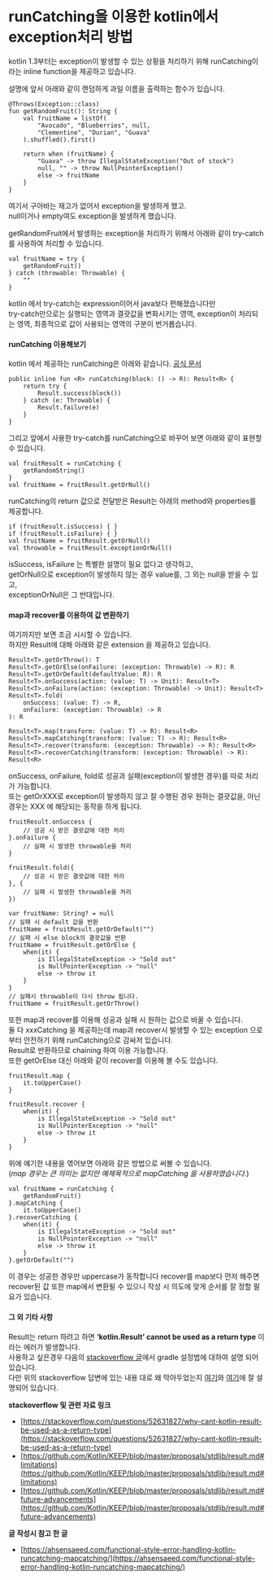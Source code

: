 # runCatching을 이용한 kotlin에서 exception처리 방법



kotlin 1.3부터는 exception이 발생할 수 있는 상황을 처리하기 위해 runCatching이라는 inline function을 제공하고 있습니다.

설명에 앞서 아래와 같이 랜덤하게 과일 이름을 출력하는 함수가 있습니다.

```
@Throws(Exception::class)
fun getRandomFruit(): String {
    val fruitName = listOf(
        "Avocado", "Blueberries", null,
        "Clementine", "Durian", "Guava"
    ).shuffled().first()

    return when (fruitName) {
        "Guava" -> throw IllegalStateException("Out of stock")
        null, "" -> throw NullPointerException()
        else -> fruitName
    }
}
```

여기서 구아바는 재고가 없어서 exception을 발생하게 했고.\
null이거나 empty여도 exception을 발생하게 했습니다.

getRandomFruit에서 발생하는 exception을 처리하기 위해서 아래와 같이 try-catch를 사용하여 처리할 수 있습니다.

```
val fruitName = try {
    getRandomFruit()
} catch (throwable: Throwable) {
    ""
}
```

kotlin 에서 try-catch는 expression이어서 java보다 편해졌습니다만\
try-catch만으로는 실행되는 영역과 결괏값을 변화시키는 영역, exception이 처리되는 영역, 최종적으로 값이 사용되는 영역의 구분이 번거롭습니다.

#### runCatching 이용해보기 <a href="#runcatching" id="runcatching"></a>

kotlin 에서 제공하는 runCatching은 아래와 같습니다. [공식 문서](https://kotlinlang.org/api/latest/jvm/stdlib/kotlin/run-catching.html)

```
public inline fun <R> runCatching(block: () -> R): Result<R> {
    return try {
        Result.success(block())
    } catch (e: Throwable) {
        Result.failure(e)
    }
}
```

그리고 앞에서 사용한 try-catch를 runCatching으로 바꾸어 보면 아래와 같이 표현할 수 있습니다.

```
val fruitResult = runCatching {
    getRandomString()
}
val fruitName = fruitResult.getOrNull()
```

runCatching의 return 값으로 전달받은 Result는 아래의 method와 properties를 제공합니다.

```
if (fruitResult.isSuccess) { }
if (fruitResult.isFailure) { }
val fruitName = fruitResult.getOrNull()
val throwable = fruitResult.exceptionOrNull()
```

isSuccess, isFailure 는 특별한 설명이 필요 없다고 생각하고,\
getOrNull으로 exception이 발생하지 않는 경우 value를, 그 외는 null을 받을 수 있고,\
exceptionOrNull은 그 반대입니다.

#### map과 recover를 이용하여 값 변환하기 <a href="#map-recover" id="map-recover"></a>

여기까지만 보면 조금 시시할 수 있습니다.\
하지만 Result에 대해 아래와 같은 extension 을 제공하고 있습니다.

```
Result<T>.getOrThrow(): T
Result<T>.getOrElse(onFailure: (exception: Throwable) -> R): R
Result<T>.getOrDefault(defaultValue: R): R
Result<T>.onSuccess(action: (value: T) -> Unit): Result<T>
Result<T>.onFailure(action: (exception: Throwable) -> Unit): Result<T>
Result<T>.fold(
    onSuccess: (value: T) -> R,
    onFailure: (exception: Throwable) -> R
): R

Result<T>.map(transform: (value: T) -> R): Result<R>
Result<T>.mapCatching(transform: (value: T) -> R): Result<R>
Result<T>.recover(transform: (exception: Throwable) -> R): Result<R>
Result<T>.recoverCatching(transform: (exception: Throwable) -> R): Result<R>
```

onSuccess, onFailure, fold로 성공과 실패(exception이 발생한 경우)를 따로 처리가 가능합니다.\
또는 getOrXXX로 exception이 발생하지 않고 잘 수행된 경우 원하는 결괏값을, 아닌 경우는 XXX 에 해당되는 동작을 하게 됩니다.

```
fruitResult.onSuccess {
    // 성공 시 받은 결괏값에 대한 처리
}.onFailure {
    // 실패 시 발생한 throwable을 처리
}

fruitResult.fold({
    // 성공 시 받은 결괏값에 대한 처리
}, {
    // 실패 시 발생한 throwable을 처리  
})

var fruitName: String? = null
// 실패 시 default 값을 반환
fruitName = fruitResult.getOrDefault("")
// 실패 시 else block의 결괏값을 반환
fruitName = fruitResult.getOrElse {
    when(it) {
        is IllegalStateException -> "Sold out"
        is NullPointerException -> "null"
        else -> throw it
    }
}
// 실패시 throwable이 다시 throw 됩니다.
fruitName = fruitResult.getOrThrow()
```

또한 map과 recover를 이용해 성공과 실패 시 원하는 값으로 바꿀 수 있습니다.\
둘 다 xxxCatching 을 제공하는데 map과 recover시 발생할 수 있는 exception 으로부터 안전하기 위해 runCatching으로 감싸저 있습니다.\
Result로 반환하므로 chaining 하여 이용 가능합니다.\
또한 getOrElse 대신 아래와 같이 recover를 이용해 볼 수도 있습니다.

```
fruitResult.map {
    it.toUpperCase()
}

fruitResult.recover {
    when(it) {
        is IllegalStateException -> "Sold out"
        is NullPointerException -> "null"
        else -> throw it
    }
}
```

위에 얘기한 내용을 엮어보면 아래와 같은 방법으로 써볼 수 있습니다.\
(_map 경우는 큰 의미는 없지만 예제목적으로 mapCatching 을 사용하였습니다._)

```
val fruitName = runCatching {
    getRandomFruit()
}.mapCatching {
    it.toUpperCase()
}.recoverCatching {
    when(it) {
        is IllegalStateException -> "Sold out"
        is NullPointerException -> "null"
        else -> throw it
    }
}.getOrDefault("")
```

이 경우는 성공한 경우만 uppercase가 동작합니다 recover를 map보다 먼저 해주면 recover된 값 또한 map에서 변환될 수 있으니 작성 시 의도에 맞게 순서를 잘 정할 필요가 있습니다.

#### 그 외 기타 사항 <a href="#undefined" id="undefined"></a>

Result는 return 하려고 하면 **‘kotlin.Result’ cannot be used as a return type** 이라는 에러가 발생합니다.\
사용하고 싶은경우 다음의 [stackoverflow 글](https://stackoverflow.com/questions/52631827/why-cant-kotlin-result-be-used-as-a-return-type)에서 gradle 설정법에 대하여 설명 되어 있습니다.\
다만 위의 stackoverflow 답변에 있는 내용 대로 왜 막아두었는지 [여기](https://github.com/Kotlin/KEEP/blob/master/proposals/stdlib/result.md#limitations)와 [여기](https://github.com/Kotlin/KEEP/blob/master/proposals/stdlib/result.md#future-advancements)에 잘 설명되어 있습니다.

**stackoverflow 및 관련 자료 링크**

* [https://stackoverflow.com/questions/52631827/why-cant-kotlin-result-be-used-as-a-return-type](https://stackoverflow.com/questions/52631827/why-cant-kotlin-result-be-used-as-a-return-type)
* [https://github.com/Kotlin/KEEP/blob/master/proposals/stdlib/result.md#limitations](https://github.com/Kotlin/KEEP/blob/master/proposals/stdlib/result.md#limitations)
* [https://github.com/Kotlin/KEEP/blob/master/proposals/stdlib/result.md#future-advancements](https://github.com/Kotlin/KEEP/blob/master/proposals/stdlib/result.md#future-advancements)

**글 작성시 참고 한 글**

* [https://ahsensaeed.com/functional-style-error-handling-kotlin-runcatching-mapcatching/](https://ahsensaeed.com/functional-style-error-handling-kotlin-runcatching-mapcatching/)

